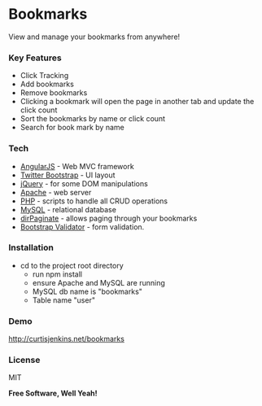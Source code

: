 # Bookmarks

View and manage your bookmarks from anywhere!

### Key Features
-  Click Tracking
-  Add bookmarks
-  Remove bookmarks
-  Clicking a bookmark will open the page in another tab and update the click count
-  Sort the bookmarks by name or click count
-  Search for book mark by name

### Tech

* [AngularJS] - Web MVC framework
* [Twitter Bootstrap] - UI layout
* [jQuery] - for some DOM manipulations
* [Apache] - web server
* [PHP] - scripts to handle all CRUD operations
* [MySQL] - relational database
* [dirPaginate] - allows paging through your bookmarks
* [Bootstrap Validator] - form validation.

### Installation
  - cd to the project root directory
    * run npm install
    * ensure Apache and MySQL are running
    * MySQL db name is "bookmarks"
    * Table name "user"

### Demo

http://curtisjenkins.net/bookmarks


### License

MIT


**Free Software, Well Yeah!**

[//]: # (These are reference links used in the body of this note and get stripped out when the markdown processor does its job. There is no need to format nicely because it shouldn't be seen. Thanks SO - http://stackoverflow.com/questions/4823468/store-comments-in-markdown-syntax)


   [PHP]: <http://www.php.net/>
   [MySQL]: <http://mysql.com>
   [Apache]: <http://apache.org>
   [Twitter Bootstrap]: <http://twitter.github.com/bootstrap/>
   [express]: <http://expressjs.com>
   [AngularJS]: <http://angularjs.org>
   [jQuery]: <http://jquery.com>
   [dirPaginate]: <http://code.ciphertrick.com/2015/06/01/search-sort-and-pagination-ngrepeat-angularjs/>
   [Bootstrap Validator]: <https://github.com/1000hz/bootstrap-validator>

